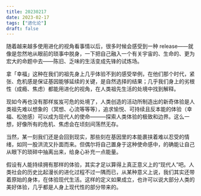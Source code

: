 ```yaml
---
title: 20230217
date: 2023-02-17
tags: ["进化论"]
draft: false
---
```


随着越来越多使用进化的视角看事情以后，很多时候会感受到一种 release——就像是忽然地从眼前的琐事中脱身，一下把自己融入一个有关宇宙的、生命的、更为宏大的命题中去——陈旧、乏味的生活变成先锋的试炼场。

拿「幸福」这种在我们的祖先身上几乎体验不到的感受举例，在他们那个时代，紧张、危机感是保证基因能够延续的关键，是自然选择的结果；几乎我们身上的劣根性（成瘾、焦虑）都能用进化的视角，在人类祖先生活的处境中找到解释。

现如今再也没有那样岌岌可危的处境了，人类创造的活动所制造出的新奇体验是人类祖先难以想象的（冥想、心流等等等），追求愉悦、可持续且反本能的体验（幸福、松弛感）可以成为现代人的使命———探索人类体验的极致和边界。这么一想，好像所有的危机、焦虑会在顷刻间荡然无存。

当然，某一刻我们还是会回到现实，那些刻在基因里的本能裹挟着难以忍受的情绪，如同一股洪流又扑面而来。但偶尔将自己置身于这种使命感中，的确能让自己从眼下的琐碎中抽离出来，给身心补充一点能量。

假设有人能持续拥有那样的体验，其实才足以算得上真正意义上的“现代人”吧。人类社会的历史比起漫长的进化过程不过一隅而已，从某种意义上说，我们其实还带着原始的身体，在体验现代生活。这样的定义如果成立，也许可以说大部分人类的美好体验，几乎都是人身上现代性的部分带来的。